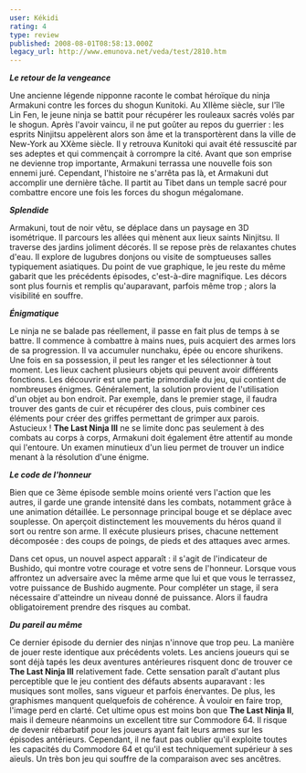 ```yaml
---
user: Kékidi
rating: 4
type: review
published: 2008-08-01T08:58:13.000Z
legacy_url: http://www.emunova.net/veda/test/2810.htm
---
```

_**Le retour de la vengeance**_  

Une ancienne légende nipponne raconte le combat héroïque du ninja Armakuni contre les forces du shogun Kunitoki. Au XIIème siècle, sur l'île Lin Fen, le jeune ninja se battit pour récupérer les rouleaux sacrés volés par le shogun. Après l'avoir vaincu, il ne put goûter au repos du guerrier : les esprits Ninjitsu appelèrent alors son âme et la transportèrent dans la ville de New-York au XXème siècle. Il y retrouva Kunitoki qui avait été ressuscité par ses adeptes et qui commençait à corrompre la cité. Avant que son emprise ne devienne trop importante, Armakuni terrassa une nouvelle fois son ennemi juré. Cependant, l'histoire ne s'arrêta pas là, et Armakuni dut accomplir une dernière tâche. Il partit au Tibet dans un temple sacré pour combattre encore une fois les forces du shogun mégalomane.  

  

_**Splendide**_  

Armakuni, tout de noir vêtu, se déplace dans un paysage en 3D isométrique. Il parcours les allées qui mènent aux lieux saints Ninjitsu. Il traverse des jardins joliment décorés. Il se repose près de relaxantes chutes d'eau. Il explore de lugubres donjons ou visite de somptueuses salles typiquement asiatiques. Du point de vue graphique, le jeu reste du même gabarit que les précédents épisodes, c'est-à-dire magnifique. Les décors sont plus fournis et remplis qu'auparavant, parfois même trop ; alors la visibilité en souffre.  

  

_**Énigmatique**_  

Le ninja ne se balade pas réellement, il passe en fait plus de temps à se battre. Il commence à combattre à mains nues, puis acquiert des armes lors de sa progression. Il va accumuler nunchaku, épée ou encore shurikens. Une fois en sa possession, il peut les ranger et les sélectionner à tout moment. Les lieux cachent plusieurs objets qui peuvent avoir différents fonctions. Les découvrir est une partie primordiale du jeu, qui contient de nombreuses énigmes. Généralement, la solution provient de l'utilisation d'un objet au bon endroit. Par exemple, dans le premier stage, il faudra trouver des gants de cuir et récupérer des clous, puis combiner ces éléments pour créer des griffes permettant de grimper aux parois. Astucieux ! **The Last Ninja III** ne se limite donc pas seulement à des combats au corps à corps, Armakuni doit également être attentif au monde qui l'entoure. Un examen minutieux d'un lieu permet de trouver un indice menant à la résolution d'une énigme.  

  

_**Le code de l'honneur**_  

Bien que ce 3ème épisode semble moins orienté vers l'action que les autres, il garde une grande intensité dans les combats, notamment grâce à une animation détaillée. Le personnage principal bouge et se déplace avec souplesse. On aperçoit distinctement les mouvements du héros quand il sort ou rentre son arme. Il exécute plusieurs prises, chacune nettement décomposée : des coups de poings, de pieds et des attaques avec armes.   

Dans cet opus, un nouvel aspect apparaît : il s'agit de l'indicateur de Bushido, qui montre votre courage et votre sens de l'honneur. Lorsque vous affrontez un adversaire avec la même arme que lui et que vous le terrassez, votre puissance de Bushido augmente. Pour compléter un stage, il sera nécessaire d'atteindre un niveau donné de puissance. Alors il faudra obligatoirement prendre des risques au combat.  

  

_**Du pareil au même**_  

Ce dernier épisode du dernier des ninjas n'innove que trop peu. La manière de jouer reste identique aux précédents volets. Les anciens joueurs qui se sont déjà tapés les deux aventures antérieures risquent donc de trouver ce **The Last Ninja III** relativement fade. Cette sensation paraît d'autant plus perceptible que le jeu contient des défauts absents auparavant : les musiques sont molles, sans vigueur et parfois énervantes. De plus, les graphismes manquent quelquefois de cohérence. À vouloir en faire trop, l'image perd en clarté. Cet ultime opus est moins bon que **The Last Ninja II**, mais il demeure néanmoins un excellent titre sur Commodore 64\. Il risque de devenir rébarbatif pour les joueurs ayant fait leurs armes sur les épisodes antérieurs. Cependant, il ne faut pas oublier qu'il exploite toutes les capacités du Commodore 64 et qu'il est techniquement supérieur à ses aïeuls. Un très bon jeu qui souffre de la comparaison avec ses ancêtres.